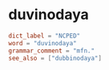 # duvinodaya

``` toml
dict_label = "NCPED"
word = "duvinodaya"
grammar_comment = "mfn."
see_also = ["dubbinodaya"]
```

